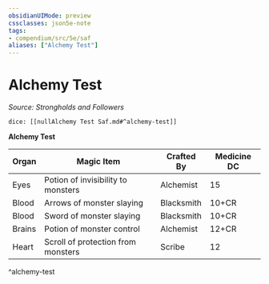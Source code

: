 ```yaml
---
obsidianUIMode: preview
cssclasses: json5e-note
tags:
- compendium/src/5e/saf
aliases: ["Alchemy Test"]
---
```

# Alchemy Test
*Source: Strongholds and Followers* 

`dice: [[nullAlchemy Test Saf.md#^alchemy-test]]`

**Alchemy Test**

| Organ | Magic Item | Crafted By | Medicine DC |
|-------|------------|------------|-------------|
| Eyes | Potion of invisibility to monsters | Alchemist | 15 |
| Blood | Arrows of monster slaying | Blacksmith | 10+CR |
| Blood | Sword of monster slaying | Blacksmith | 10+CR |
| Brains | Potion of monster control | Alchemist | 12+CR |
| Heart | Scroll of protection from monsters | Scribe | 12 |
^alchemy-test